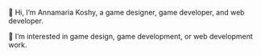 👋 Hi, I’m Annamaria Koshy, a game designer, game developer, and web developer.

👀 I’m interested in game design, game development, or web development work.

